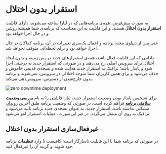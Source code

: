 # استقرار بدون اختلال

به صورت پیش‌فرض، همه‌ی برنامه‌هایی که در لیارا ساخته می‌شوند، دارای قابلیت **استقرار بدون اختلال**  هستند. و این قابلیت به این معناست که برنامه‌ی شما همیشه روشن و در حال اجرا خواهد بود.

حتی پس از دیپلوی مجدد برنامه و اعمال یک‌سری تغییرات در آن، برنامه کماکان در حال اجرا، خواهد بود و برای لحظه‌ای، متوقف نخواهد شد. 

مادامی که این قابلیت فعال باشد، همه‌ی استقرارهای جدید در پس زمینه و بدون ایجاد اختلال برای سرویس اصلی رخ می‌دهند و در صورتی که استقرار جدید به درستی اجرا شود و پایدار باشد؛ ترافیک به استقرار جدید هدایت شده و نسخه‌ی قدیمی خاموش و حذف می‌شود و برای همین کاربران شما متوجه اختلالی در سرویس، نمی‌شوند و برنامه بدون خارج‌شدن از دسترس، سرویس‌دهی می‌کند.

![zero downtime deployment](https://files.liara.ir/liara/docs/zero-downtime-deployment.gif)

برای تشخیص پایدار بودن وضعیت استقرار جدید، لیارا قابلیتی را به نام [**بررسی وضعیت سلامتی برنامه**](./health-check.md) فراهم کرده است. در صورتی که وضعیت برنامه طبق آخرین [رویداد](./events.md)، مشکلی نداشته باشد، استقرار جدید، به عنوان نسخه‌ی جدید برنامه تایید می‌شود و ترافیک به روی آن منتقل می‌گردد. در غیر این‌صورت،‌ عملیات استقرار لغو می‌شود.

## غیرفعال‌سازی استقرار بدون اختلال
در صورتی که برنامه شما با این قابلیت ناسازگار است؛ کافیست تا وارد **تنظیمات** برنامه خود شوید. و گزینه آن را غیرفعال کنید.



